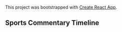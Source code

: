 This project was bootstrapped with [Create React App](https://github.com/facebookincubator/create-react-app).


## Sports Commentary Timeline


